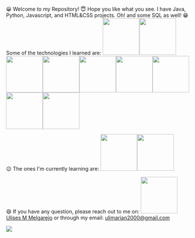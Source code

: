 <link rel="stylesheet" href="https://cdn.jsdelivr.net/gh/devicons/devicon@v2.14.0/devicon.min.css">
<p>
😀 Welcome to my Repository!
😇 Hope you like what you see. I have Java, Python, Javascript, and HTML&CSS projects. Oh! and some SQL as well!
😁 Some of the technologies I learned are: 
  <img src="https://cdn.jsdelivr.net/gh/devicons/devicon/icons/python/python-original-wordmark.svg" width="100px" /><img src="https://cdn.jsdelivr.net/gh/devicons/devicon/icons/javascript/javascript-original.svg" width="100px" /><img src="https://cdn.jsdelivr.net/gh/devicons/devicon/icons/html5/html5-original-wordmark.svg" width="100px" /><img src="https://cdn.jsdelivr.net/gh/devicons/devicon/icons/css3/css3-original-wordmark.svg" width="100px"/><img src="https://cdn.jsdelivr.net/gh/devicons/devicon/icons/mysql/mysql-original-wordmark.svg" width="100px" /><img src="https://cdn.jsdelivr.net/gh/devicons/devicon/icons/django/django-original.svg" width="100px"/><img src="https://cdn.jsdelivr.net/gh/devicons/devicon/icons/java/java-original-wordmark.svg" width="100px"/><img src="https://cdn.jsdelivr.net/gh/devicons/devicon/icons/linux/linux-original.svg" width="100px"/><img src="https://cdn.jsdelivr.net/gh/devicons/devicon/icons/windows8/windows8-original.svg" width="100px"/>


😉 The ones I'm currently learning are:
<img src="https://cdn.jsdelivr.net/gh/devicons/devicon/icons/react/react-original-wordmark.svg" width="100px"/><img src="https://cdn.jsdelivr.net/gh/devicons/devicon/icons/bootstrap/bootstrap-plain-wordmark.svg" width="100px"/>

😄 If you have any question, please reach out to me on:
  <img src="https://cdn.jsdelivr.net/gh/devicons/devicon/icons/linkedin/linkedin-original.svg" width="100px"/> <a href="https://www.linkedin.com/in/ulises-mariano-melgarejo/">Ulises M Melgarejo</a>
  or through my email: ulimarian2000@gmail.com
</p>

<a href="https://github.com/anuraghazra/convoychat">
  <img align="center" src="https://github-readme-stats.vercel.app/api/top-langs/?username=Nemo3003&layout=compact" />
</a>
